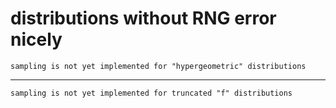 # distributions without RNG error nicely

    sampling is not yet implemented for "hypergeometric" distributions

---

    sampling is not yet implemented for truncated "f" distributions

